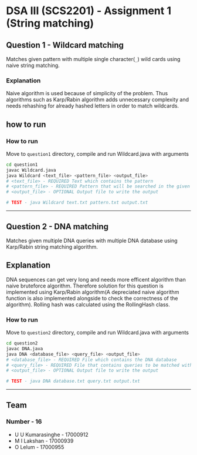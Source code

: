 # DSA III (SCS2201) - Assignment 1 (String matching)

## Question 1 - Wildcard matching

Matches given pattern with multiple single character(```_```) wild cards using naive string matching.

### Explanation

Naive algorithm is used because of simplicity of the problem. Thus algorithms such as Karp/Rabin algorithm adds unnecessary complexity and needs rehashing for already hashed letters in order to match wildcards.


##   how to run
### How to run

Move to ```question1``` directory, compile and run Wildcard.java with arguments

```bash
cd question1
javac Wildcard.java
java Wildcard <text_file> <pattern_file> <output_file>
# <text_file> - REQUIRED Text which contains the pattern
# <pattern_file> - REQUIRED Pattern that will be searched in the given text
# <output_file> - OPTIONAL Output file to write the output

# TEST - java Wildcard text.txt pattern.txt output.txt
```

---

## Question 2 - DNA matching

Matches given multiple DNA queries with multiple DNA database using Karp/Rabin string matching algorithm.

## Explanation

DNA sequences can get very long and needs more efficent algorithm than naive bruteforce algorithm. Therefore solution for this question is implemented using Karp/Rabin algorithm(A depreciated naive algorithm function is also implemented alongside to check the correctness of the algorithm). Rolling hash was calculated using the RollingHash class.

### How to run

Move to ```question2``` directory, compile and run Wildcard.java with arguments

```bash
cd question2
javac DNA.java
java DNA <database_file> <query_file> <output_file>
# <database_file> - REQUIRED File which contains the DNA database
# <query_file> - REQUIRED File that contains queries to be matched with the database
# <output_file> - OPTIONAL Output file to write the output

# TEST - java DNA database.txt query.txt output.txt
```

---

## Team 

### Number - 16

* U U Kumarasinghe - 17000912
* M I Lakshan - 17000939
* O Lelum - 17000955

